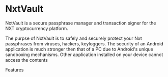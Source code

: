 # NxtVault
NxtVault is a secure passphrase manager and transaction signer for the NXT cryptocurrency platform.

The purpse of NxtVault is to safely and securely protect your Nxt passphrases from viruses, hackers, keyloggers. The security of an Android application is much stronger then that of a PC due to Android's unique sandboxing mechanisms. Other application installed on your device cannot access the contents 

Features
